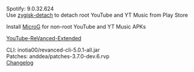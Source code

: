 Spotify: 9.0.32.624  
Use [zygisk-detach](https://github.com/j-hc/zygisk-detach) to detach root YouTube and YT Music from Play Store  

Install [MicroG](https://github.com/WSTxda/MicroG-RE/releases) for non-root YouTube and YT Music APKs  

[YouTube-ReVanced-Extended](https://github.com/saqie1393/Anddea-YT)
  
CLI: inotia00/revanced-cli-5.0.1-all.jar  
Patches: anddea/patches-3.7.0-dev.6.rvp  
[Changelog](https://github.com/anddea/revanced-patches/releases/tag/v3.7.0-dev.6)  
